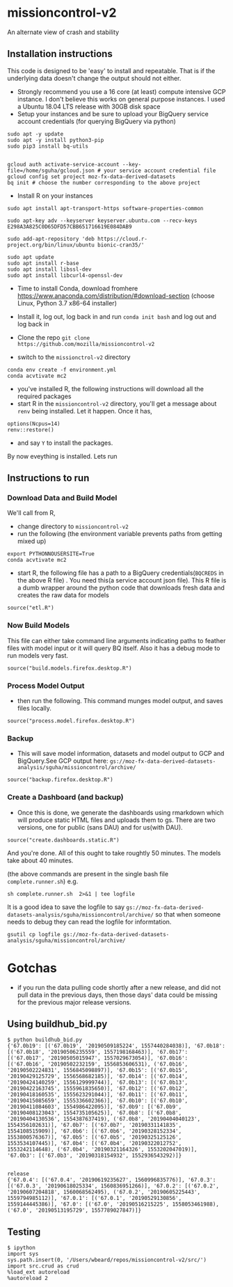 # missioncontrol-v2
An alternate view of crash and stability

## Installation instructions

This code is designed to be 'easy' to install and repeatable. That is if the underlying data doesn't change the output should not either.

- Strongly recommend you use a 16 core (at least) compute intensive
  GCP instance. I don't believe this works on general purpose
  instances. I used a Ubuntu 18.04 LTS release with 30GB disk space
- Setup your instances and be sure to upload your BigQuery service account credentials (for querying BigQuery via python)

```
sudo apt -y update 
sudo apt -y install python3-pip
sudo pip3 install bq-utils


gcloud auth activate-service-account --key-file=/home/sguha/gcloud.json # your service account credential file
gcloud config set project moz-fx-data-derived-datasets
bq init # choose the number corresponding to the above project
```

- Install R on your instances

```
sudo apt install apt-transport-https software-properties-common

sudo apt-key adv --keyserver keyserver.ubuntu.com --recv-keys E298A3A825C0D65DFD57CBB651716619E084DAB9

sudo add-apt-repository 'deb https://cloud.r-project.org/bin/linux/ubuntu bionic-cran35/'

sudo apt update
sudo apt install r-base
sudo apt install libssl-dev
sudo apt install libcurl4-openssl-dev
```


- Time to install Conda, download fromhere https://www.anaconda.com/distribution/#download-section (choose Linux, Python 3.7 x86-64 installer)
- Install it, log out, log back in and run `conda init bash` and log out and log back in

- Clone the repo `git clone  https://github.com/mozilla/missioncontrol-v2`
- switch to the `missionctrol-v2` directory

```
conda env create -f environment.yml
conda acvtivate mc2
```


- you've installed R, the following instructions will download all the required packages
- start R in the `missioncontrol-v2` directory, you'll get a message about `renv` being installed. Let it happen. Once it has,

```
options(Ncpus=14)
renv::restore()
```

- and say `Y` to install the packages.

By now eveything is installed. Lets run


## Instructions to run


### Download Data and Build Model

We'll call from R,

- change directory to `missioncontrol-v2`
- run the following (the environment variable prevents paths from getting mixed up)

```
export PYTHONNOUSERSITE=True
conda acvtivate mc2
```

- start R, the following file has a path to a BigQuery
  credentials(`BQCREDS` in the above R file) . You need this(a service
  account json file). This R file is a dumb wrapper around the python
  code that downloads fresh data and creates the raw data for models

```
source("etl.R")
```


### Now Build Models

This file can either take command line arguments indicating paths to feather files with model input or it will query BQ itself.
Also it has a debug mode to run models very fast.

```
source("build.models.firefox.desktop.R")
```


### Process Model Output

- then run the following. This command munges model output, and saves files locally.



```
source("process.model.firefox.desktop.R")
```



### Backup

- This will save model information, datasets and model output to GCP and BigQuery.See GCP output here: `gs://moz-fx-data-derived-datasets-analysis/sguha/missioncontrol/archive/`


```
source("backup.firefox.desktop.R")
```


### Create a Dashboard (and backup)

- Once this is done, we generate the dashboards using rmarkdown which
  will produce static HTML files and uploads them to gs. There are two
  versions, one for public (sans DAU) and for us(with DAU).

```
source("create.dashboards.static.R")
````

And you're done. All of this ought to take roughtly 50 minutes. The models take about 40 minutes. 

(the above commands are present in the single bash file `complete.runner.sh`) e.g.

```
sh complete.runner.sh  2>&1 | tee logfile
```

It is a good idea to save the logfile to say
`gs://moz-fx-data-derived-datasets-analysis/sguha/missioncontrol/archive/`
so that when someone needs to debug they can read the logfile for informtation.

```
gsutil cp logfile gs://moz-fx-data-derived-datasets-analysis/sguha/missioncontrol/archive/
```


# Gotchas
- if you run the data pulling code shortly after a new release, and did not pull data in the
previous days, then those days' data could be missing for the previous major release versions.

## Using buildhub_bid.py

```
$ python buildhub_bid.py
{'67.0b19': [('67.0b19', '20190509185224', 1557440284038)], '67.0b18': [('67.0b18', '20190506235559', 1557198168463)], '67.0b17': [('67.0b17', '20190505015947', 1557029673054)], '67.0b16': [('67.0b16', '20190502232159', 1556853606531), ('67.0b16', '20190502224831', 1556845098897)], '67.0b15': [('67.0b15', '20190429125729', 1556568682185)], '67.0b14': [('67.0b14', '20190424140259', 1556129999744)], '67.0b13': [('67.0b13', '20190422163745', 1555961835650)], '67.0b12': [('67.0b12', '20190418160535', 1555623291044)], '67.0b11': [('67.0b11', '20190415085659', 1555336602366)], '67.0b10': [('67.0b10', '20190411084603', 1554986422095)], '67.0b9': [('67.0b9', '20190408123043', 1554735105625)], '67.0b8': [('67.0b8', '20190404130536', 1554387637419), ('67.0b8', '20190404040123', 1554356102631)], '67.0b7': [('67.0b7', '20190331141835', 1554108515909)], '67.0b6': [('67.0b6', '20190328152334', 1553800576367)], '67.0b5': [('67.0b5', '20190325125126', 1553534107445)], '67.0b4': [('67.0b4', '20190322012752', 1553242114648), ('67.0b4', '20190321164326', 1553202047019)], '67.0b3': [('67.0b3', '20190318154932', 1552936543292)]}


release
{'67.0.4': [('67.0.4', '20190619235627', 1560996835776)], '67.0.3': [('67.0.3', '20190618025334', 1560836951266)], '67.0.2': [('67.0.2', '20190607204818', 1560068562495), ('67.0.2', '20190605225443', 1559794985112)], '67.0.1': [('67.0.1', '20190529130856', 1559144445386)], '67.0': [('67.0', '20190516215225', 1558053461988), ('67.0', '20190513195729', 1557789027847)]}

```

## Testing
```
$ ipython
import sys
sys.path.insert(0, '/Users/wbeard/repos/missioncontrol-v2/src/')
import src.crud as crud
%load_ext autoreload
%autoreload 2
```
